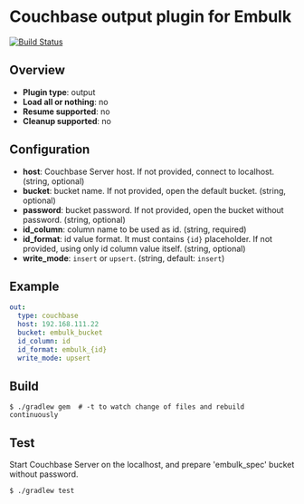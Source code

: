 # Couchbase output plugin for Embulk

[![Build Status](https://api.travis-ci.org/zaneli/embulk-output-couchbase.png?branch=master)](https://travis-ci.org/zaneli/embulk-output-couchbase)

## Overview

* **Plugin type**: output
* **Load all or nothing**: no
* **Resume supported**: no
* **Cleanup supported**: no

## Configuration

- **host**: Couchbase Server host. If not provided, connect to localhost. (string, optional)
- **bucket**: bucket name. If not provided, open the default bucket. (string, optional)
- **password**: bucket password. If not provided, open the bucket without password. (string, optional)
- **id_column**: column name to be used as id. (string, required)
- **id_format**: id value format. It must contains `{id}` placeholder. If not provided, using only id column value itself. (string, optional)
- **write_mode**: `insert` or `upsert`. (string, default: `insert`)

## Example

```yaml
out:
  type: couchbase
  host: 192.168.111.22
  bucket: embulk_bucket
  id_column: id
  id_format: embulk_{id}
  write_mode: upsert
```

## Build

```
$ ./gradlew gem  # -t to watch change of files and rebuild continuously
```

## Test

Start Couchbase Server on the localhost, and prepare 'embulk_spec' bucket without password.

```
$ ./gradlew test
```
